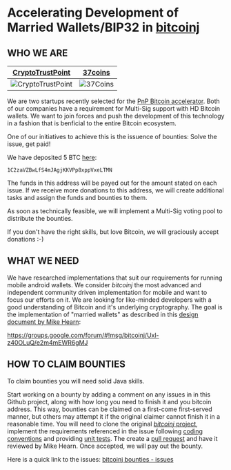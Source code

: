 Accelerating Development of Married Wallets/BIP32 in [bitcoinj](https://github.com/bitcoinj/bitcoinj)
=================

WHO WE ARE
----------
[CryptoTrustPoint](http://www.cryptotrustpoint.com) | [37coins](https://www.37coins.com)
--- | ---
![CryptoTrustPoint](https://raw.github.com/Btc4All/bitcoinj-bounties/master/img/ctp.png "CryptoTrustPoint") | ![37Coins](https://raw.github.com/Btc4All/bitcoinj-bounties/master/img/37coins.png "37Coins")

We are two startups recently selected for the [PnP Bitcoin accelerator](http://www.coindesk.com/plug-play-unveils-bitcoin-startup-incubator-expert-mentors/). Both of our companies have a requirement for Multi-Sig support with HD Bitcoin wallets. We want to join forces and push the development of this technology in a fashion that is benficial to the entire Bitcoin ecosystem. 

One of our initiatives to achieve this is the issuence of bounties: Solve the issue, get paid!

We have deposited 5 BTC [here](https://blockchain.info/address/1C2zaVZBwLfS4mJAgjKKVPp8xppVxeLTMN):
```
1C2zaVZBwLfS4mJAgjKKVPp8xppVxeLTMN
```

The funds in this address will be payed out for the amount stated on each issue. If we receive more donations to this address, we will create additional tasks and assign the funds and bounties to them.

As soon as technically feasible, we will implement a Multi-Sig voting pool to distribute the bounties.

If you don't have the right skills, but love Bitcoin, we will graciously accept donations   :-)


WHAT WE NEED
------------
We have researched implementations that suit our requirements for running mobile android wallets. We consider *bitcoinj* the most advanced and independent community driven implementation for mobile and want to focus our efforts on it. We are looking for like-minded developers with a good understanding of Bitcoin and it's underlying cryptography. The goal is the implementation of "married wallets" as described in this [design document by Mike Hearn](https://groups.google.com/forum/#!msg/bitcoinj/Uxl-z40OLuQ/e2m4mEWR6gMJ):

https://groups.google.com/forum/#!msg/bitcoinj/Uxl-z40OLuQ/e2m4mEWR6gMJ


HOW TO CLAIM BOUNTIES
---------------------
To claim bounties you will need solid Java skills.

Start working on a bounty by adding a comment on any issues in in this Github project, along with how long you need to finish it and you bitcoin address. This way, bounties can be claimed on a first-come first-served manner, but others may attempt it if the original claimer cannot finish it in a reasonable time. You will need to clone the original [*bitcoinj* project](https://github.com/bitcoinj/bitcoinj), implement the requirements referenced in the issue following [coding conventions](https://code.google.com/p/bitcoinj/wiki/CodingConventions) and providing [unit tests](http://en.wikipedia.org/wiki/Unit_testing). The create a [pull request](https://help.github.com/articles/using-pull-requests) and have it reviewed by Mike Hearn. Once accepted, we will pay out the bounty.

Here is a quick link to the issues: [bitcoinj bounties - issues](https://github.com/Btc4All/bitcoinj-bounties/issues)

